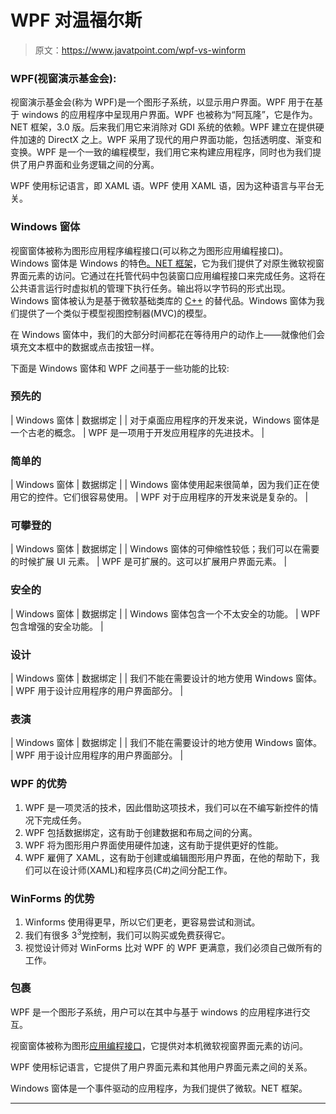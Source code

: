 # WPF 对温福尔斯

> 原文：<https://www.javatpoint.com/wpf-vs-winform>

### WPF(视窗演示基金会):

视窗演示基金会(称为 WPF)是一个图形子系统，以显示用户界面。WPF 用于在基于 windows 的应用程序中呈现用户界面。WPF 也被称为“阿瓦隆”，它是作为。NET 框架，3.0 版。后来我们用它来消除对 GDI 系统的依赖。WPF 建立在提供硬件加速的 DirectX 之上。WPF 采用了现代的用户界面功能，包括透明度、渐变和变换。WPF 是一个一致的编程模型，我们用它来构建应用程序，同时也为我们提供了用户界面和业务逻辑之间的分离。

WPF 使用标记语言，即 XAML 语。WPF 使用 XAML 语，因为这种语言与平台无关。

### Windows 窗体

视窗窗体被称为图形应用程序编程接口(可以称之为图形应用编程接口)。Windows 窗体是 Windows 的特色[。NET 框架](https://www.javatpoint.com/net-framework)，它为我们提供了对原生微软视窗界面元素的访问。它通过在托管代码中包装窗口应用编程接口来完成任务。这将在公共语言运行时虚拟机的管理下执行任务。输出将以字节码的形式出现。Windows 窗体被认为是基于微软基础类库的 [C++](https://www.javatpoint.com/cpp-tutorial) 的替代品。Windows 窗体为我们提供了一个类似于模型视图控制器(MVC)的模型。

在 Windows 窗体中，我们的大部分时间都花在等待用户的动作上——就像他们会填充文本框中的数据或点击按钮一样。

下面是 Windows 窗体和 WPF 之间基于一些功能的比较:

### 预先的

| Windows 窗体 | 数据绑定 |
| 对于桌面应用程序的开发来说，Windows 窗体是一个古老的概念。 | WPF 是一项用于开发应用程序的先进技术。 |

### 简单的

| Windows 窗体 | 数据绑定 |
| Windows 窗体使用起来很简单，因为我们正在使用它的控件。它们很容易使用。 | WPF 对于应用程序的开发来说是复杂的。 |

### 可攀登的

| Windows 窗体 | 数据绑定 |
| Windows 窗体的可伸缩性较低；我们可以在需要的时候扩展 UI 元素。 | WPF 是可扩展的。这可以扩展用户界面元素。 |

### 安全的

| Windows 窗体 | 数据绑定 |
| Windows 窗体包含一个不太安全的功能。 | WPF 包含增强的安全功能。 |

### 设计

| Windows 窗体 | 数据绑定 |
| 我们不能在需要设计的地方使用 Windows 窗体。 | WPF 用于设计应用程序的用户界面部分。 |

### 表演

| Windows 窗体 | 数据绑定 |
| 我们不能在需要设计的地方使用 Windows 窗体。 | WPF 用于设计应用程序的用户界面部分。 |

### WPF 的优势

1.  WPF 是一项灵活的技术，因此借助这项技术，我们可以在不编写新控件的情况下完成任务。
2.  WPF 包括数据绑定，这有助于创建数据和布局之间的分离。
3.  WPF 将为图形用户界面使用硬件加速，这有助于提供更好的性能。
4.  WPF 雇佣了 XAML，这有助于创建或编辑图形用户界面，在他的帮助下，我们可以在设计师(XAML)和程序员(C#)之间分配工作。

### WinForms 的优势

1.  Winforms 使用得更早，所以它们更老，更容易尝试和测试。
2.  我们有很多 3<sup>3</sup>党控制，我们可以购买或免费获得它。
3.  视觉设计师对 WinForms 比对 WPF 的 WPF 更满意，我们必须自己做所有的工作。

### 包裹

WPF 是一个图形子系统，用户可以在其中与基于 windows 的应用程序进行交互。

视窗窗体被称为图形[应用编程接口](https://www.javatpoint.com/api-full-form)，它提供对本机微软视窗界面元素的访问。

WPF 使用标记语言，它提供了用户界面元素和其他用户界面元素之间的关系。

Windows 窗体是一个事件驱动的应用程序，为我们提供了微软。NET 框架。

* * *